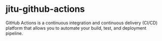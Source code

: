# jitu-github-actions
GitHub Actions is a continuous integration and continuous delivery (CI/CD) platform that allows you to automate your build, test, and deployment pipeline. 
